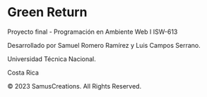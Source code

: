 # Green Return

Proyecto final - Programación en Ambiente Web I ISW-613

Desarrollado por Samuel Romero Ramírez y Luis Campos Serrano.

Universidad Técnica Nacional.

Costa Rica

© 2023 SamusCreations. All Rights Reserved.
